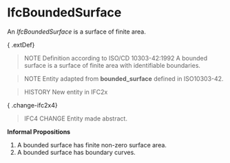 # IfcBoundedSurface

An _IfcBoundedSurface_ is a surface of finite area.<!-- end of definition -->

{ .extDef}
> NOTE Definition according to ISO/CD 10303-42:1992
> A bounded surface is a surface of finite area with identifiable boundaries.

> NOTE Entity adapted from **bounded_surface** defined in ISO10303-42.

> HISTORY New entity in IFC2x

{ .change-ifc2x4}
> IFC4 CHANGE Entity made abstract.

**Informal Propositions**

1. A bounded surface has finite non-zero surface area.
2. A bounded surface has boundary curves.
